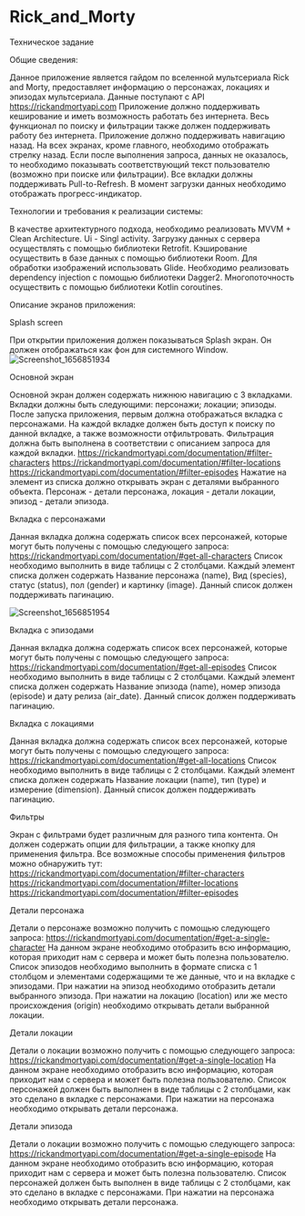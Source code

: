 # Rick_and_Morty
Техническое задание

Общие сведения:

Данное приложение является гайдом по вселенной мультсериала Rick and Morty, предоставляет информацию о персонажах, локациях и эпизодах мультсериала.
Данные поступают с API https://rickandmortyapi.com
Приложение должно поддерживать кеширование и иметь возможность работать без интернета.
Весь функционал по поиску и фильтрации также должен поддерживать работу без интернета.
Приложение должно поддерживать навигацию назад. На всех экранах, кроме главного, необходимо отображать стрелку назад.
Если после выполнения запроса, данных не оказалось, то необходимо показывать соответствующий текст пользователю (возможно при поиске или фильтрации). 
Все вкладки должны поддерживать Pull-to-Refresh.
В момент загрузки данных необходимо отображать прогресс-индикатор.

Технологии и требования к реализации системы:

В качестве архитектурного подхода, необходимо реализовать MVVM + Clean Architecture.
Ui - Singl activity.
Загрузку данных с сервера осуществлять с помощью библиотеки Retrofit.
Кэширование осуществить в базе данных с помощью библиотеки Room.
Для обработки изображений использовать Glide.
Необходимо реализовать dependency injection с помощью библиотеки Dagger2.
Многопоточность осуществить с помощью библиотеки Kotlin coroutines.

Описание экранов приложения:

Splash screen

При открытии приложения должен показываться Splash экран. 
Он должен отображаться как фон для системного Window.
![Screenshot_1656851934](https://user-images.githubusercontent.com/81984167/177040246-2722b638-cb27-4d9d-98f0-5e8126f4832a.png)

Основной экран

Основной экран должен содержать нижнюю навигацию с 3 вкладками. Вкладки должны быть следующими:
персонажи;
локации;
эпизоды.
После запуска приложения, первым должна отображаться вкладка с персонажами.
На каждой вкладке должен быть доступ к поиску по данной вкладке, а также возможности отфильтровать.
Фильтрация должна быть выполнена в соответствии с  описанием запроса для каждой вкладки.
https://rickandmortyapi.com/documentation/#filter-characters
https://rickandmortyapi.com/documentation/#filter-locations
https://rickandmortyapi.com/documentation/#filter-episodes
Нажатие на элемент из списка должно открывать экран с деталями выбранного объекта. 
Персонаж - детали персонажа, локация - детали локации, эпизод - детали эпизода. 

Вкладка с персонажами

Данная вкладка должна содержать список всех персонажей, которые могут быть получены с помощью следующего запроса:
https://rickandmortyapi.com/documentation/#get-all-characters
Список необходимо выполнить в виде таблицы с 2 столбцами.
Каждый элемент списка должен содержать Название персонажа (name), Вид (species), статус (status), пол (gender) и картинку (image). 
Данный список должен поддерживать пагинацию.

![Screenshot_1656851954](https://user-images.githubusercontent.com/81984167/177040294-139a357e-8374-41bb-bcb4-5c19c6bf5646.png)

Вкладка с эпизодами

Данная вкладка должна содержать список всех персонажей, которые могут быть получены с помощью следующего запроса:
https://rickandmortyapi.com/documentation/#get-all-episodes
Список необходимо выполнить в виде таблицы с 2 столбцами.
Каждый элемент списка должен содержать Название эпизода (name), номер эпизода (episode) и дату релиза (air_date).
Данный список должен поддерживать пагинацию.

Вкладка с локациями

Данная вкладка должна содержать список всех персонажей, которые могут быть получены с помощью следующего запроса:
https://rickandmortyapi.com/documentation/#get-all-locations
Список необходимо выполнить в виде таблицы с 2 столбцами.
Каждый элемент списка должен содержать Название локации (name), тип (type) и измерение (dimension). 
Данный список должен поддерживать пагинацию.

Фильтры

Экран с фильтрами будет различным для разного типа контента.
Он должен содержать опции для фильтрации, а также кнопку для применения фильтра.
Все возможные способы применения фильтров можно обнаружить тут:
https://rickandmortyapi.com/documentation/#filter-characters
https://rickandmortyapi.com/documentation/#filter-locations
https://rickandmortyapi.com/documentation/#filter-episodes


Детали персонажа

Детали о персонаже возможно получить с помощью следующего запроса:
https://rickandmortyapi.com/documentation/#get-a-single-character
На данном экране необходимо отобразить всю информацию, которая приходит нам с сервера и может быть полезна пользователю.
Список эпизодов необходимо выполнить в формате списка с 1 столбцом и элементами содержащими те же данные, что и на вкладке с эпизодами. 
При нажатии на эпизод необходимо отобразить детали выбранного эпизода.
При нажатии на локацию (location) или же место происхождения (origin) необходимо открывать детали выбранной локации.

Детали локации

Детали о локации возможно получить с помощью следующего запроса:
https://rickandmortyapi.com/documentation/#get-a-single-location
На данном экране необходимо отобразить всю информацию, которая приходит нам с сервера и может быть полезна пользователю.
Список персонажей должен быть выполнен в виде таблицы с 2 столбцами, как это сделано в вкладке с персонажами.
При нажатии на персонажа необходимо открывать детали персонажа.


Детали эпизода

Детали о локации возможно получить с помощью следующего запроса:
https://rickandmortyapi.com/documentation/#get-a-single-episode
На данном экране необходимо отобразить всю информацию, которая приходит нам с сервера и может быть полезна пользователю.
Список персонажей должен быть выполнен в виде таблицы с 2 столбцами, как это сделано в вкладке с персонажами.
При нажатии на персонажа необходимо открывать детали персонажа.



